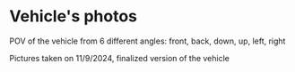 Vehicle's photos
====
POV of the vehicle from 6 different angles: front, back, down, up, left, right


Pictures taken on 11/9/2024, finalized version of the vehicle
